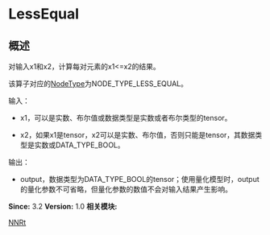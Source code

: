 # LessEqual


## 概述

对输入x1和x2，计算每对元素的x1&lt;=x2的结果。

该算子对应的[NodeType](_n_n_rt.md#nodetype)为NODE_TYPE_LESS_EQUAL。

输入：

- x1，可以是实数、布尔值或数据类型是实数或者布尔类型的tensor。

- x2，如果x1是tensor，x2可以是实数、布尔值，否则只能是tensor，其数据类型是实数或DATA_TYPE_BOOL。

输出：

- output，数据类型为DATA_TYPE_BOOL的tensor；使用量化模型时，output的量化参数不可省略，但量化参数的数值不会对输入结果产生影响。

**Since:**
3.2
**Version:**
1.0
**相关模块:**

[NNRt](_n_n_rt.md)
